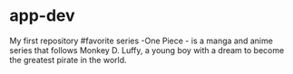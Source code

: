 # app-dev
My first repository 
#favorite series 
-One Piece - is a manga and anime series that follows Monkey D. Luffy, a young boy with a dream to become the greatest pirate in the world.
